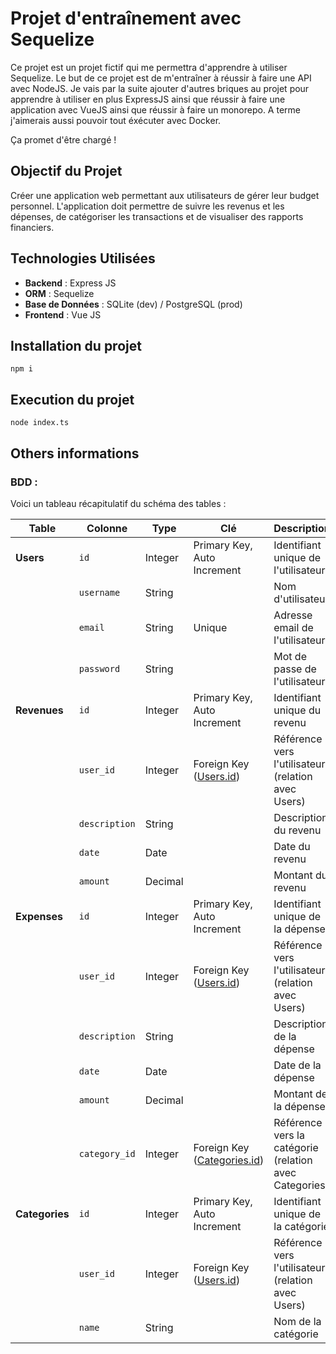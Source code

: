 # Projet d'entraînement avec Sequelize

Ce projet est un projet fictif qui me permettra d'apprendre à utiliser Sequelize. Le but de ce projet est de m'entraîner à réussir à faire une API avec NodeJS. Je vais par la suite ajouter d'autres briques au projet pour apprendre à utiliser en plus ExpressJS ainsi que réussir à faire une application avec VueJS ainsi que réussir à faire un monorepo. A terme j'aimerais aussi pouvoir tout éxécuter avec Docker.

Ça promet d'être chargé !

## Objectif du Projet

Créer une application web permettant aux utilisateurs de gérer leur budget personnel. L'application doit permettre de suivre les revenus et les dépenses, de catégoriser les transactions et de visualiser des rapports financiers.

## Technologies Utilisées

- **Backend** : Express JS
- **ORM** : Sequelize
- **Base de Données** : SQLite (dev) / PostgreSQL (prod)
- **Frontend** : Vue JS

## Installation du projet

```shell
npm i
```

## Execution du projet

```shell
node index.ts
```

## Others informations
### BDD :

Voici un tableau récapitulatif du schéma des tables :

| Table       | Colonne       | Type        | Clé          | Description                      |
|-------------|---------------|-------------|--------------|----------------------------------|
| **Users**   | `id`          | Integer     | Primary Key, Auto Increment | Identifiant unique de l'utilisateur |
|             | `username`    | String      |              | Nom d'utilisateur               |
|             | `email`       | String      | Unique       | Adresse email de l'utilisateur  |
|             | `password`    | String      |              | Mot de passe de l'utilisateur   |
| **Revenues** | `id`         | Integer     | Primary Key, Auto Increment | Identifiant unique du revenu    |
|             | `user_id`     | Integer     | Foreign Key ([Users.id](http://users.id/)) | Référence vers l'utilisateur (relation avec Users) |
|             | `description` | String      |              | Description du revenu           |
|             | `date`        | Date        |              | Date du revenu                  |
|             | `amount`      | Decimal     |              | Montant du revenu               |
| **Expenses**| `id`          | Integer     | Primary Key, Auto Increment | Identifiant unique de la dépense|
|             | `user_id`     | Integer     | Foreign Key ([Users.id](http://users.id/)) | Référence vers l'utilisateur (relation avec Users) |
|             | `description` | String      |              | Description de la dépense       |
|             | `date`        | Date        |              | Date de la dépense              |
|             | `amount`      | Decimal     |              | Montant de la dépense           |
|             | `category_id` | Integer     | Foreign Key ([Categories.id](http://categories.id/)) | Référence vers la catégorie (relation avec Categories) |
| **Categories** | `id`       | Integer     | Primary Key, Auto Increment | Identifiant unique de la catégorie |
|             | `user_id`     | Integer     | Foreign Key ([Users.id](http://users.id/)) | Référence vers l'utilisateur (relation avec Users) |
|             | `name`        | String      |              | Nom de la catégorie             |
